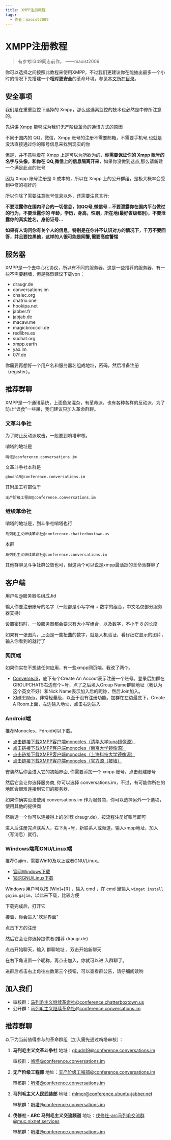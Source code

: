 ```yaml
---
title: XMPP注册教程
tags:
  - 作者：maoist2009
---
```

# XMPP注册教程

> 有参考ll349同志前作。 ——maoist2009

你可以选择之间按照此教程来使用XMPP，不过我们更建议你在能抽出最多一个小时的情况下先搭建一个**相对更安全**的革命环境，参见[本文所在目录](./)。

## 安全事项

我们是在重重监控下选择的 Xmpp，那么这逃离监控的技术也必然是中修所注意的。

先讲讲 Xmpp 能够成为我们无产阶级革命的通讯方式的原因

不同于国内的 QQ，微信，Xmpp 账号的注册不需要邮箱，不需要手机号,也就是没法直接通过你的账号信息来找到现实的你

但是，并不意味着在 Xmpp 上是可以为所欲为的，**你需要保证你的 Xmpp 账号的名字与头像，和你在 QQ,微信上的信息隔离开来**，如果你没做到这点,那么请新建一个满足此点的账号

因为 Xmpp 账号注册是 0 成本的，所以在 Xmpp 上的公开群组，是极大概率会受到中修的视奸的

所以你除了需要注意账号信息以外，还需要注意言行:

**不要泄露你在国内平台的一切信息，如QQ号,微信号...不要泄露你在国内平台做过的行为，不要泄露你的 年龄，学历，身高，性别，所在地(最好省级都别)，不要泄露你的真实姓名，身份证号...**

**如果有人询问你有关个人的信息，特别是在你并不认识对方的情况下，千万不要回答，并且要拉黑他，这样的人很可能是网警,需要高度警惕**

## 服务器

XMPP是一个去中心化协议，所以有不同的服务器，这是一些推荐的服务器，有一些不需要翻墙，但是强烈建议下载vpn：

+ draugr.de
+ conversations.im
+ chalec.org
+ chatrix.one
+ hookipa.net
+ jabber.fr
+ jabjab.de
+ macaw.me
+ magicbroccoli.de
+ redlibre.es
+ suchat.org
+ xmpp.earth
+ yax.im
+ 07f.de

你需要再想好一个用户名和服务器名组成地址，密码，然后准备注册（register）。

## 推荐群聊

XMPP是一个通讯系统，上面鱼龙混杂，有革命派，也有各种各样的反动派，为了防止“误食”一些屎，我们建议只加入革命群聊。

### 文革斗争社

为了防止反动派攻击，一般要到哨塔审核。

哨塔的地址是

```plaintext
哨塔@conference.conversations.im
```

文革斗争社本群是

```plaintext
gbudn19@conference.conversations.im
```

其附属工程部位于

```plaintext
无产阶级工程部@conference.conversations.im
```

### 继续革命社

哨塔的地址是，到斗争社哨塔也行

```plaintext
马列毛主义继续革命社@conference.chatterboxtown.us
```

本群

```plaintext
马列毛主义继续革命社@conference.conversations.im
```

其他群聊见斗争社群公告也可，但这两个可以说是xmpp最活跃的革命派群聊了

## 客户端

用户名@服务器名组成Jid

输入你要注册账号的名字（一般都是小写字母 + 数字的组合，中文名仅部分服务器支持）

设置密码时，一般服务器都会要求有大小写组合，以及数字，不小于 8 的长度

如果有一张图片，上面是一些扭曲的数字，就是人机验证，看仔细它显示的图片，输入你看到的就行了

### 网页端

如果你实在不想装任何应用，有一些xmpp网页端。我改了两个。

+ [ConverseJS](https://converse-js.pages.dev/fullscreen)，底下有个Create An Accout表示注册一个账号。登录后加群在GROUPCHATS右边有个+号，点了之后填入Group Name群聊地址（我认为这个英文不好）和Nick Name表示加入后的昵称，然后Join加入。
+ [XMPPWeb](https://xmpp-web.pages.dev/)，非常轻量级，以至于没有注册功能。加群在左边最底下，Create A Room上面，左边输入地址，点击右边进入

### Android端

推荐Monocles，Fdroid可以下载。

+ [点击链接下载XMPP客户端monocles（清华大学tuna镜像源）](https://mirrors.tuna.tsinghua.edu.cn/fdroid/repo/de.monocles.chat_18804.apk)
+ [点击链接下载XMPP客户端monocles（南京大学镜像源）](https://mirror.nju.edu.cn/fdroid/repo/de.monocles.chat_18804.apk)
+ [点击链接下载XMPP客户端monocles（上海科技大学镜像源）](https://mirrors.shanghaitech.edu.cn/fdroid/repo/de.monocles.chat_18804.apk)
+ [点击链接下载XMPP客户端monocles（官方源（被墙）](https://f-droid.org/repo/de.monocles.chat_18804.apk)

安装然后你会进入它的初始界面, 你需要添加一个 xmpp 账号，点击创建账号

然后它会让你选择服务商, 你可以选择 conversations.im，不过，有可能你所在的地区会很难连接到它们的服务器.

如果你确实没法使用 conversations.im 作为服务商，你可以选择另外一个选项，使用其他的提供商

然后选一个你可以连接得上的(推荐 draugr.de)，按流程注册好账号即可

进入后注册完点联系人，右下角+号，新联系人或频道，输入xmpp地址，加入（写消息）就行。

### Windows端和GNU/Linux端

推荐Gajim，需要Win10及以上或者GNU/Linux。

+ [官网Windows下载](https://gajim.org/downloads/2.3/Gajim-2.3.2-64bit.exe)
+ [官网GNU/Linux下载](https://gajim.org/download/#Linux:~:text=2.3.2%C2%A0%C2%B7%C2%A0Flatpak-,Install,-Nightly)

Windows 用户可以按 [Win]+[R] ，输入 cmd ，在 cmd 里输入 `winget install gajim.gajim`，以此来下载，比较方便

下载完成后，打开它

接着，你会进入"欢迎界面"

点击下方的注册

然后它会让你选择提供者(推荐 draugr.de)

点击开始聊天，输入 群聊地址 ，双击开始新聊天

在右下角设置一个昵称，再点击加入，你就可以进
入群聊了。

进群后点击右上角往左数第三个按钮，可以查看群公告，请仔细阅读哟

## 加入我们

* 审核群：[马列毛主义继续革命社@conference.chatterboxtown.us](xmpp:马列毛主义继续革命社@conference.chatterboxtown.us`?join)
* 公开群：[马列毛主义继续革命社@conference.conversations.im](xmpp:马列毛主义继续革命社@conference.conversations.im`?join)

## 推荐群聊

以下为当前值得参与的革命群组（加入需先通过哨塔审核）：

1. **马列毛主义文革斗争社**
   地址：[gbudn19@conference.conversations.im](xmpp:gbudn19@conference.conversations.im?join)

   审核群：[哨塔@conference.conversations.im](xmpp:哨塔@conference.conversations.im?join)
2. **无产阶级工程部**
   地址：[无产阶级工程部@conference.conversations.im](xmpp:无产阶级工程部@conference.conversations.im?join)

   审核群：[哨塔@conference.conversations.im](xmpp:哨塔@conference.conversations.im?join)
3. **马列毛主义人民武装部**
   地址：[mlmcr@conference.ubuntu-jabber.net](xmpp:mlmcr@conference.ubuntu-jabber.net?join)

   审核群：[哨塔@conference.conversations.im](xmpp:哨塔@conference.conversations.im?join)
4. **伐修社 - ARC 马列毛主义交流频道**
   地址：[伐修社-arc马列毛交流群@muc.nixnet.services](xmpp:伐修社-arc马列毛交流群@muc.nixnet.services?join)

   审核群：[哨塔@conference.conversations.im](xmpp:哨塔@conference.conversations.im?join)
